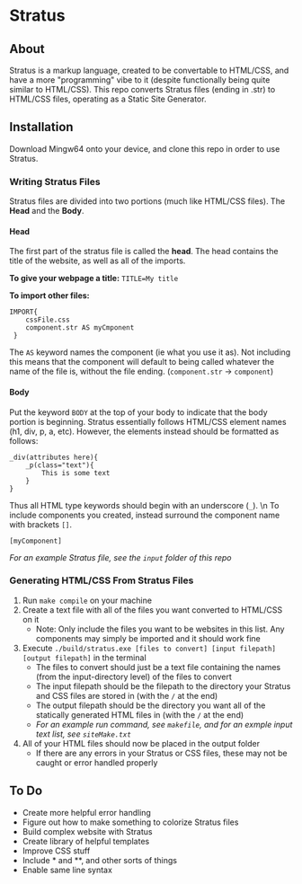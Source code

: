 # Stratus

## About
Stratus is a markup language, created to be convertable to HTML/CSS, and have
a more "programming" vibe to it (despite functionally being quite similar to 
HTML/CSS). This repo converts Stratus files (ending in .str) to HTML/CSS files,
operating as a Static Site Generator.

## Installation
Download Mingw64 onto your device, and clone this repo in order to use Stratus.
### Writing Stratus Files
Stratus files are divided into two portions (much like HTML/CSS files). The
**Head** and the **Body**.
#### Head
The first part of the stratus file is called the **head**. The head contains the
title of the website, as well as all of the imports.

**To give your webpage a title:**
`TITLE=My title`

**To import other files:**
```
IMPORT{
    cssFile.css
    component.str AS myCmponent
 }
```
The `AS` keyword names the component (ie what you use it as). Not including
this means that the component will default to being called whatever the name
of the file is, without the file ending. (`component.str` -> `component`)

#### Body
Put the keyword `BODY` at the top of your body to indicate that the body
portion is beginning. Stratus essentially follows HTML/CSS element names (h1,
div, p, a, etc). However, the elements instead should be formatted as follows:
```
_div(attributes here){
    _p(class="text"){
        This is some text
    }
}
```
Thus all HTML type keywords should begin with an underscore (`_`).
\n
To include components you created, instead surround the component name with
brackets `[]`.

`[myComponent]`


*For an example Stratus file, see the `input` folder of this repo* 

### Generating HTML/CSS From Stratus Files
1. Run `make compile` on your machine
2. Create a text file with all of the files you want converted to HTML/CSS on it
   - Note: Only include the files you want to be websites in this list. Any components
     may simply be imported and it should work fine
3. Execute `./build/stratus.exe [files to convert] [input filepath] [output filepath]` in the terminal
   - The files to convert should just be a text file containing the names
     (from the input-directory level) of the files to convert
   - The input filepath should be the filepath to the directory your Stratus and
     CSS files are stored in (with the `/` at the end)
   - The output filepath should be the directory you want all of the statically
     generated HTML files in (with the `/` at the end)
   - *For an example run command, see `makefile`, and for an exmple input text
     list, see `siteMake.txt`*
4. All of your HTML files should now be placed in the output folder
   - If there are any errors in your Stratus or CSS files, these may not be
     caught or error handled properly

## To Do
- Create more helpful error handling
- Figure out how to make something to colorize Stratus files
- Build complex website with Stratus
- Create library of helpful templates
- Improve CSS stuff
- Include * and **, and other sorts of things
- Enable same line syntax